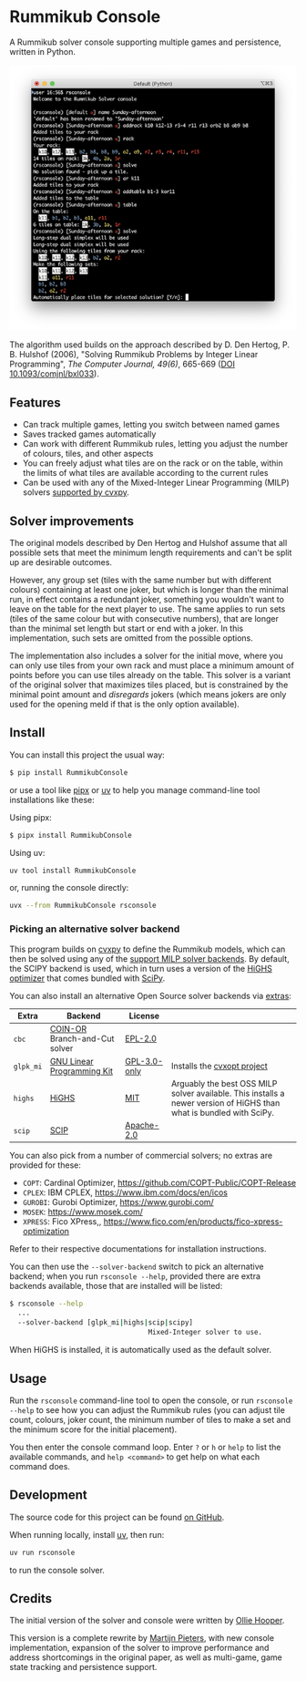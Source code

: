 # Rummikub Console

A Rummikub solver console supporting multiple games and persistence, written in Python. 

![screenshot of a macOS terminal window with a Rummikub Console session in progress][screenshot]

The algorithm used builds on the approach described by D. Den Hertog, P. B. Hulshof (2006), "Solving Rummikub Problems by Integer Linear Programming", *The Computer Journal, 49(6)*, 665-669 ([DOI 10.1093/comjnl/bxl033](https://doi.org/10.1093/comjnl/bxl033)).

## Features

- Can track multiple games, letting you switch between named games
- Saves tracked games automatically
- Can work with different Rummikub rules, letting you adjust the number of colours, tiles, and other aspects
- You can freely adjust what tiles are on the rack or on the table, within the limits of what tiles are available according to the current rules
- Can be used with any of the Mixed-Integer Linear Programming (MILP) solvers [supported by cvxpy](https://www.cvxpy.org/tutorial/solvers/index.html#choosing-a-solver).

## Solver improvements

The original models described by Den Hertog and Hulshof assume that all possible sets that meet the minimum length requirements and can't be split up are desirable outcomes.

However, any group set (tiles with the same number but with different colours) containing at least one joker, but which is longer than the minimal run, in effect contains a redundant joker, something you wouldn't want to leave on the table for the next player to use. The same applies to run sets (tiles of the same colour but with consecutive numbers), that are longer than the minimal set length but start or end with a joker. In this implementation, such sets are omitted from
the possible options.

The implementation also includes a solver for the initial move, where you can only
use tiles from your own rack and must place a minimum amount of points before you
can use tiles already on the table. This solver is a variant of the original solver
that maximizes tiles placed, but is constrained by the minimal point amount and
_disregards_ jokers (which means jokers are only used for the opening meld if that is the only option available).

## Install

You can install this project the usual way:

```sh
$ pip install RummikubConsole
```

or use a tool like [pipx][] or [uv][] to help you manage command-line tool installations like these:

Using pipx:

```sh
$ pipx install RummikubConsole 
```

Using uv:

```sh
uv tool install RummikubConsole
```

or, running the console directly:

```sh
uvx --from RummikubConsole rsconsole
```

### Picking an alternative solver backend

This program builds on [cvxpy][] to define the Rummikub models, which can then be solved using any of the [support MILP solver backends][cpsolvers]. By default, the SCIPY backend is used, which in turn uses a version of the [HiGHS optimizer][highs] that comes bundled with [SciPy][scipy].

You can also install an alternative Open Source solver backends via [extras][]:

| Extra | Backend | License |   |
| ----- | ------- | ------- | - |
| `cbc` | [COIN-OR](https://github.com/coin-or/Cbc) Branch-and-Cut solver | [EPL-2.0][epl-20] | |
| `glpk_mi` | [GNU Linear Programming Kit](https://www.gnu.org/software/glpk/) | [GPL-3.0-only][gpl-30-only] | Installs the [cvxopt project](https://pypi.org/p/cvxopt) |
| `highs` | [HiGHS][highs] | [MIT][mit] | Arguably the best OSS MILP solver available. This installs a newer version of HiGHS than what is bundled with SciPy. |
| `scip` | [SCIP](https://scipopt.org/) | [Apache-2.0][apache-20] | |

You can also pick from a number of commercial solvers; no extras are provided for these:

- `COPT`: Cardinal Optimizer, https://github.com/COPT-Public/COPT-Release
- `CPLEX`: IBM CPLEX, https://www.ibm.com/docs/en/icos
- `GUROBI`: Gurobi Optimizer, https://www.gurobi.com/
- `MOSEK`: https://www.mosek.com/
- `XPRESS`: Fico XPress,, https://www.fico.com/en/products/fico-xpress-optimization

Refer to their respective documentations for installation instructions.

You can then use the `--solver-backend` switch to pick an alternative backend; when you run `rsconsole --help`, provided there are extra backends available, those that are installed will be listed:

```sh
$ rsconsole --help
  ...
  --solver-backend [glpk_mi|highs|scip|scipy]
                                  Mixed-Integer solver to use.
```

When HiGHS is installed, it is automatically used as the default solver.

[scipy]: https://scipy.org/
[epl-20]: https://spdx.org/licenses/EPL-2.0.html
[gpl-30-only]: https://spdx.org/licenses/GPL-3.0-only.html
[mit]: https://spdx.org/licenses/MIT.html
[apache-20]: https://spdx.org/licenses/Apache-2.0.html

## Usage

Run the `rsconsole` command-line tool to open the console, or run `rsconsole --help` to see how you can adjust the Rummikub rules (you can adjust tile count, colours, joker count, the minimum number of tiles to make a set and the minimum score for the initial placement).

You then enter the console command loop. Enter `?` or `h` or `help` to list the available commands, and `help <command>` to get help on what each command does.

## Development

The source code for this project can be found [on GitHub][gh].

When running locally, install [uv][], then run:

```bash
uv run rsconsole
```

to run the console solver.

## Credits

The initial version of the solver and console were written by [Ollie Hooper][oh].

This version is a complete rewrite by [Martijn Pieters][mp], with new console implementation, expansion of the solver to improve performance and address shortcomings in the original paper, as well as multi-game, game state tracking and persistence support. 

[screenshot]: https://raw.githubusercontent.com/mjpieters/RummikubConsole/master/screenshot.png
[pipx]: https://pipxproject.github.io/
[uv]: https://docs.astral.sh/uv/
[gh]: https://github.com/mjpieters/RummikubSolver
[oh]: https://github.com/Ollie-Hooper
[mp]: https://www.zopatista.com
[cvxpy]: https://www.cvxpy.org
[cpsolvers]: https://www.cvxpy.org/tutorial/solvers/index.html#choosing-a-solver
[highs]: https://highs.dev/
[extras]: https://packaging.python.org/en/latest/tutorials/installing-packages/#installing-extras
